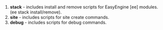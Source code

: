 1. **stack** - includes install and remove scripts for EasyEngine [ee] modules. (ee stack install/remove).
1. **site** - includes scripts for site create commands.
1. **debug** - includes scripts for debug commands. 